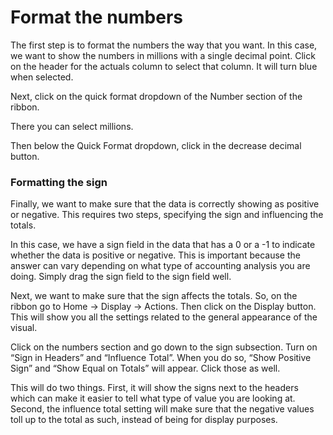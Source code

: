 # Format the numbers

The first step is to format the numbers the way that you want. In this case, we want to show the numbers in millions with a single decimal point. Click on the header for the actuals column to select that column. It will turn blue when selected.

Next, click on the quick format dropdown of the Number section of the ribbon.

There you can select millions.

Then below the Quick Format dropdown, click in the decrease decimal button.

### Formatting the sign

Finally, we want to make sure that the data is correctly showing as positive or negative. This requires two steps, specifying the sign and influencing the totals.

In this case, we have a sign field in the data that has a 0 or a -1 to indicate whether the data is positive or negative. This is important because the answer can vary depending on what type of accounting analysis you are doing. Simply drag the sign field to the sign field well.

Next, we want to make sure that the sign affects the totals. So, on the ribbon go to Home -> Display -> Actions. Then click on the Display button. This will show you all the settings related to the general appearance of the visual.

Click on the numbers section and go down to the sign subsection. Turn on “Sign in Headers” and “Influence Total”. When you do so, “Show Positive Sign” and “Show Equal on Totals” will appear. Click those as well.

This will do two things. First, it will show the signs next to the headers which can make it easier to tell what type of value you are looking at. Second, the influence total setting will make sure that the negative values toll up to the total as such, instead of being for display purposes.
